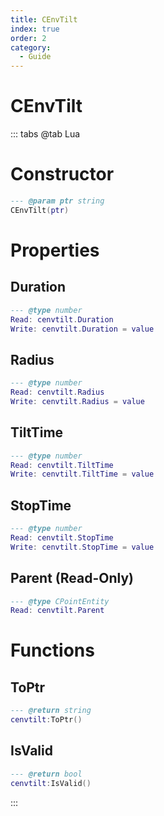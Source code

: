 ```yaml
---
title: CEnvTilt
index: true
order: 2
category:
  - Guide
---
```


# CEnvTilt

::: tabs
@tab Lua
# Constructor
```lua
--- @param ptr string
CEnvTilt(ptr)
```
# Properties
## Duration 
```lua
--- @type number
Read: cenvtilt.Duration
Write: cenvtilt.Duration = value
```
## Radius 
```lua
--- @type number
Read: cenvtilt.Radius
Write: cenvtilt.Radius = value
```
## TiltTime 
```lua
--- @type number
Read: cenvtilt.TiltTime
Write: cenvtilt.TiltTime = value
```
## StopTime 
```lua
--- @type number
Read: cenvtilt.StopTime
Write: cenvtilt.StopTime = value
```
## Parent (Read-Only)
```lua
--- @type CPointEntity
Read: cenvtilt.Parent
```
# Functions
## ToPtr
```lua
--- @return string
cenvtilt:ToPtr()
```
## IsValid
```lua
--- @return bool
cenvtilt:IsValid()
```

:::
